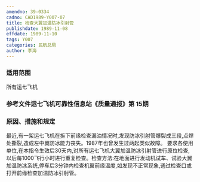 ```yaml
---
amendno: 39-0334
cadno: CAD1989-Y007-07
title: 检查大翼加温防冰引射管
publishdate: 1989-11-08
effdate: 1989-11-10
tags: Y007
categories: 民航总局
author: 李海
---
```


### 适用范围 
所有运七飞机

### 参考文件运七飞机可靠性信息站《质量通报》第 15期

### 原因、措施和规定 
最近,有一架运七飞机在拆下前缘检查漏油情况时,发现防冰引射管爆裂成三段,点焊处撕裂,造成左中翼防冰能力丧失。1987年也曾发生过两起类似故障。 
    要求各使用单位,在本指令生效后30天内,对所有运七飞机大翼加温防冰引射管进行原位检查,以后每1000飞行小时进行重复检查。检查方法:在地面进行发动机试车、试验大翼加温防冰系统,停车后3分钟内检查机翼前缘温度,如发现不正常现象,通过检查口或打开前缘检查加温防冰引射管。
